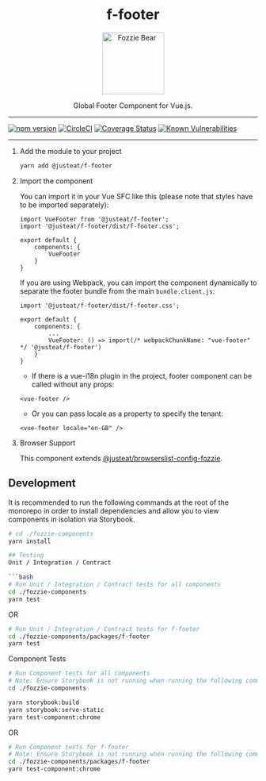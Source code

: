 <div align="center">
<h1>f-footer</h1>

<img width="125" alt="Fozzie Bear" src="../../bear.png" />

<p>Global Footer Component for Vue.js.</p>
</div>

---

[![npm version](https://badge.fury.io/js/%40justeat%2Ff-footer.svg)](https://badge.fury.io/js/%40justeat%2Ff-footer)
[![CircleCI](https://circleci.com/gh/justeat/fozzie-components.svg?style=svg)](https://circleci.com/gh/justeat/workflows/fozzie-components)
[![Coverage Status](https://coveralls.io/repos/github/justeat/f-footer/badge.svg)](https://coveralls.io/github/justeat/f-footer)
[![Known Vulnerabilities](https://snyk.io/test/github/justeat/f-footer/badge.svg?targetFile=package.json)](https://snyk.io/test/github/justeat/f-footer?targetFile=package.json)

---

1. Add the module to your project

    ```bash
    yarn add @justeat/f-footer
    ```

1. Import the component

    You can import it in your Vue SFC like this (please note that styles have to be imported separately):

    ```
    import VueFooter from '@justeat/f-footer';
    import '@justeat/f-footer/dist/f-footer.css';

    export default {
        components: {
            VueFooter
        }
    }
    ```

    If you are using Webpack, you can import the component dynamically to separate the footer bundle from the main `bundle.client.js`:

    ```
    import '@justeat/f-footer/dist/f-footer.css';

    export default {
        components: {
            ...
            VueFooter: () => import(/* webpackChunkName: "vue-footer" */ '@justeat/f-footer')
        }
    }

    ```

    - If there is a vue-i18n plugin in the project, footer component can be called without any props:

    `<vue-footer />`

    - Or you can pass locale as a property to specify the tenant:

    `<vue-footer
        locale="en-GB" />`

1. Browser Support

    This component extends [@justeat/browserslist-config-fozzie](https://github.com/justeat/browserslist-config-fozzie).

## Development
It is recommended to run the following commands at the root of the monorepo in order to install dependencies and allow you to view components in isolation via Storybook.

```bash
# cd ./fozzie-components
yarn install

## Testing
Unit / Integration / Contract

```bash
# Run Unit / Integration / Contract tests for all components
cd ./fozzie-components
yarn test
```

OR

```bash
# Run Unit / Integration / Contract tests for f-footer
cd ./fozzie-components/packages/f-footer
yarn test
```

Component Tests
```bash
# Run Component tests for all components
# Note: Ensure Storybook is not running when running the following commands
cd ./fozzie-components

yarn storybook:build
yarn storybook:serve-static
yarn test-component:chrome
```

OR

```bash
# Run Component tests for f-footer
# Note: Ensure Storybook is not running when running the following commands
cd ./fozzie-components/packages/f-footer
yarn test-component:chrome
```
